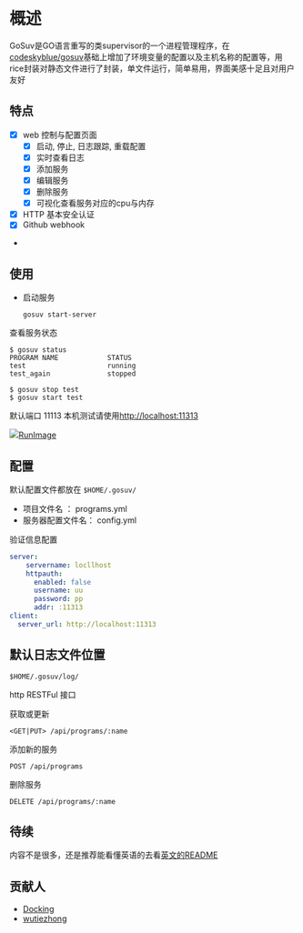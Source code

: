 # 概述
GoSuv是GO语言重写的类supervisor的一个进程管理程序，在[codeskyblue/gosuv](https://github.com/codeskyblue/gosuv)基础上增加了环境变量的配置以及主机名称的配置等，用rice封装对静态文件进行了封装，单文件运行，简单易用，界面美感十足且对用户友好 



## 特点

- [x] web 控制与配置页面
  - [x] 启动, 停止, 日志跟踪, 重载配置
  - [x] 实时查看日志
  - [x] 添加服务
  - [x] 编辑服务
  - [x] 删除服务
  - [x] 可视化查看服务对应的cpu与内存
- [x] HTTP 基本安全认证
- [x] Github webhook
- 

## 使用
* 启动服务

    ```
    gosuv start-server
    ```

查看服务状态

    $ gosuv status
    PROGRAM NAME            STATUS
    test                    running
    test_again              stopped
    
    $ gosuv stop test
    $ gosuv start test

默认端口 11113  本机测试请使用[http://localhost:11313](http://localhost:11313)

![](/media/tiezhong/0000678400004823/goProject/src/github.com/tiezhong2004/gosuv/docs/des.gif)[RunImage](docs/des.gif)

## 配置
默认配置文件都放在 `$HOME/.gosuv/`
    
* 项目文件名 ：     programs.yml
* 服务器配置文件名：    config.yml

验证信息配置

```yml
server:
    servername: locllhost
    httpauth:
      enabled: false
      username: uu
      password: pp
      addr: :11313
client:
  server_url: http://localhost:11313
```

## 默认日志文件位置
`$HOME/.gosuv/log/`

http  RESTFul 接口

获取或更新

`<GET|PUT> /api/programs/:name`

添加新的服务

`POST /api/programs`

删除服务

`DELETE /api/programs/:name`

## 待续
内容不是很多，还是推荐能看懂英语的去看[英文的README](README.md)

## 贡献人
- [Docking](http://miaomia.com)  
- [wutiezhong](https://blog.csdn.net/tiezhong2004)
